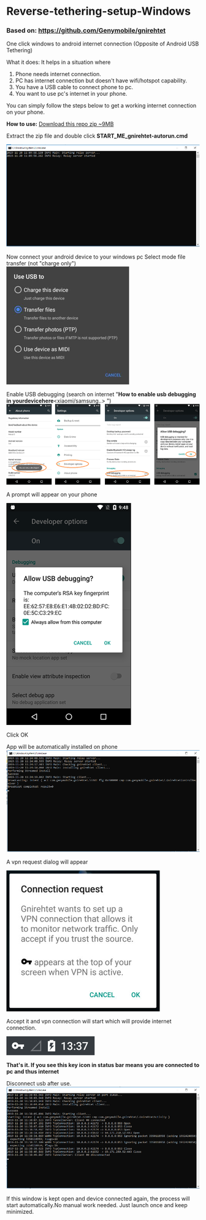 
# Reverse-tethering-setup-Windows
### Based on: https://github.com/Genymobile/gnirehtet
One click windows to android internet connection (Opposite of Android USB Tethering)

What it does:
It helps in a situation where 
1. Phone needs internet connection.
2. PC has internet connection but doesn't have wifi/hotspot capability.
3. You have a USB cable to connect phone to pc.
4. You want to use pc's internet in your phone.

You can simply follow the steps below to get a working internet connection on your phone. 

**How to use:**
[Download this repo zip ~9MB](https://github.com/omkar-tenkale/Reverse-tethering-setup-Windows/archive/master.zip)

Extract the zip file and double click 
**START_ME_gnirehtet-autorun.cmd**

![This window will appear](help/onstart.png)

Now connect your android device to your windows pc
Select mode file transfer (not "charge only")
![This window will appear](help/charge_only_to_transfer_files.jpg)

Enable USB debugging
 (search on internet "**How to enable usb debugging in yourdevicehere**<xiaomi/samsung..>  ")
 ![This window will appear](help/enable_usb_debugging_developer_options.png)

 A prompt will appear on your phone
 
![This window will appear](help/usb_debugging_prompt.png)
 
Click OK


 App will be automatically installed on phone![This window will appear](help/client_app_install_and_start_app_with_broadcast.png
)

A vpn request dialog will appear

 ![VPN connection request](help/vpn_request.jpg)

Accept it and vpn connection will start which will provide internet connection.

 ![VPN connection started](help/vpn_started_internet_connected_indication.png)
 
 **That's it. If you see this key icon in status bar means you are connected to pc and thus internet** 



Disconnect usb after use.
![This window will appear](help/connection_starts_successfully_and_device_disconnect_after_use.png)

If this window is kept open and device connected again, the process will start automatically.No manual work needed.
Just launch once and keep minimized.
